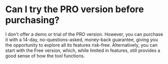 # Can I try the PRO version before purchasing?

I don't offer a demo or trial of the PRO version. However, you can purchase it with a 14-day, no-questions-asked, money-back guarantee, giving you the opportunity to explore all its features risk-free. Alternatively, you can start with the Free version, which, while limited in features, still provides a good sense of how the tool functions.
